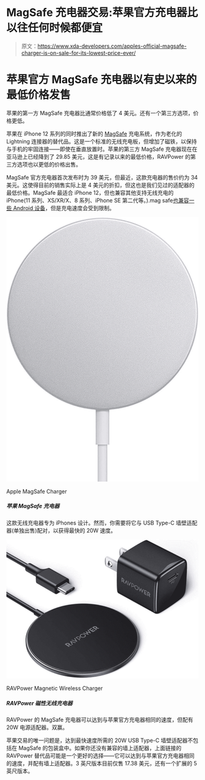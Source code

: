 # MagSafe 充电器交易:苹果官方充电器比以往任何时候都便宜

> 原文：<https://www.xda-developers.com/apples-official-magsafe-charger-is-on-sale-for-its-lowest-price-ever/>

# 苹果官方 MagSafe 充电器以有史以来的最低价格发售

苹果的第一方 MagSafe 充电器比通常价格低了 4 美元。还有一个第三方选项，价格更低。

苹果在 iPhone 12 系列的同时推出了新的 [MagSafe](https://www.xda-developers.com/tag/magsafe/) 充电系统，作为老化的 Lightning 连接器的替代品。这是一个标准的无线充电板，但增加了磁铁，以保持与手机的牢固连接——即使在垂直放置时。苹果的第三方 MagSafe 充电器现在在亚马逊上已经降到了 29.85 美元，这是有记录以来的最低价格，RAVPower 的第三方选项也以更低的价格出售。

MagSafe 官方充电器首次发布时为 39 美元，但最近，这款充电器的售价约为 34 美元。这使得目前的销售实际上是 4 美元的折扣，但这也是我们见过的适配器的最低价格。MagSafe 最适合 iPhone 12，但也兼容其他支持无线充电的 iPhone(11 系列、XS/XR/X、8 系列、iPhone SE 第二代等。).mag safe[也兼容一些 Android 设备](https://www.xda-developers.com/apple-iphone-12-magsafe-wireless-charger-android-devices/)，但是充电速度会受到限制。

 <picture>![This wireless charger is designed specifically for iPhones. However, you'll need to pair it with a USB Type-C wall adapter (sold separately) for the fastest-possible 20W speeds.](img/5dcc86d22ee435efff48aa308d30c01a.png)</picture> 

Apple MagSafe Charger

##### 苹果 MagSafe 充电器

这款无线充电器专为 iPhones 设计。然而，你需要将它与 USB Type-C 墙壁适配器(单独出售)配对，以获得最快的 20W 速度。

 <picture>![RAVPower's MagSafe charger can reach the same speeds as the official Apple charger, but comes with the 20W power adapter. Win-win.](img/e094fcbb609ea7cd6f1a1ca05dcdf17f.png)</picture> 

RAVPower Magnetic Wireless Charger

##### RAVPower 磁性无线充电器

RAVPower 的 MagSafe 充电器可以达到与苹果官方充电器相同的速度，但配有 20W 电源适配器。双赢。

苹果交易的唯一问题是，达到最快速度所需的 20W USB Type-C 墙壁适配器不包括在 MagSafe 的包装盒中。如果你还没有兼容的墙上适配器，上面链接的 RAVPower 替代品可能是一个更好的选择——它可以达到与苹果官方充电器相同的速度，并配有墙上适配器。3 英尺版本目前仅售 17.38 美元，还有一个扩展的 5 英尺版本。